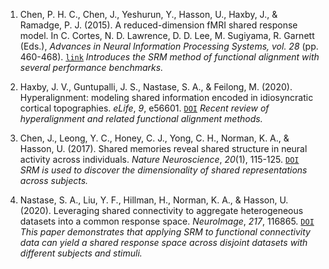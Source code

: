 1. Chen, P. H. C., Chen, J., Yeshurun, Y., Hasson, U., Haxby, J., & Ramadge, P. J. (2015). A reduced-dimension fMRI shared response model. In C. Cortes, N. D. Lawrence, D. D. Lee, M. Sugiyama, R. Garnett (Eds.), *Advances in Neural Information Processing Systems, vol. 28* (pp. 460-468). [`link`](https://papers.nips.cc/paper/5855-a-reduced-dimension-fmri-shared-response-model) *Introduces the SRM method of functional alignment with several performance benchmarks.*

2. Haxby, J. V., Guntupalli, J. S., Nastase, S. A., & Feilong, M. (2020). Hyperalignment: modeling shared information encoded in idiosyncratic cortical topographies. *eLife*, *9*, e56601. [`DOI`](https://doi.org/10.7554/eLife.56601) *Recent review of hyperalignment and related functional alignment methods.*

3. Chen, J., Leong, Y. C., Honey, C. J., Yong, C. H., Norman, K. A., & Hasson, U. (2017). Shared memories reveal shared structure in neural activity across individuals. *Nature Neuroscience*, *20*(1), 115-125. [`DOI`](https://doi.org/10.1038/nn.4450) *SRM is used to discover the dimensionality of shared representations across subjects.*

4. Nastase, S. A., Liu, Y. F., Hillman, H., Norman, K. A., & Hasson, U. (2020). Leveraging shared connectivity to aggregate heterogeneous datasets into a common response space. *NeuroImage*, *217*, 116865. [`DOI`](https://doi.org/10.1016/j.neuroimage.2020.116865) *This paper demonstrates that applying SRM to functional connectivity data can yield a shared response space across disjoint datasets with different subjects and stimuli.*
